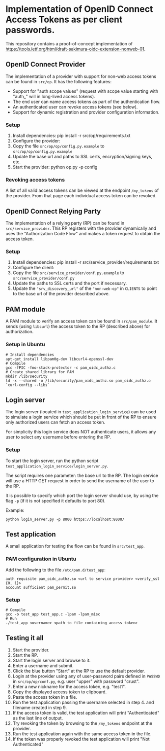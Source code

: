 # Implementation of OpenID Connect Access Tokens as per client passwords.

This repository contains a proof-of-concept implementation of
https://tools.ietf.org/html/draft-sakimura-oidc-extension-nonweb-01.


## OpenID Connect Provider
The implementation of a provider with support for non-web access tokens can
be found in `src/op`. It has the following features:

* Support for "auth scope values" (request with scope value starting with
  "auth_" will in long-lived access tokens).
* The end user can name access tokens as part of the authentication flow.
* An authenticated user can revoke access tokens (see below).
* Support for dynamic registration and provider configuration information.

### Setup
1. Install dependencies:
        pip install -r src/op/requirements.txt
1. Configure the provider:
  1. Copy the file `src/op/op/config.py.example` to
`src/op/op/config.py.example`
  1. Update the base url and paths to SSL certs, encryption/signing keys, etc.
1. Start the provider:
        python op.py -p <port> config

### Revoking access tokens
A list of all valid access tokens can be viewed at the endpoint `/my_tokens`
of the provider. From that page each individual access token can be revoked.


## OpenID Connect Relying Party
The implementation of a relying party (RP) can be found in
`src/service_provider`. This RP registers with the provider dynamically and uses
the "Authorization Code Flow" and makes a token request to obtain the access
token.

### Setup
1. Install dependencies:
        pip install -r src/service_provider/requirements.txt
1. Configure the client:
  1. Copy the file `src/service_provider/conf.py.example` to
     `src/service_provider/conf.py`
  1. Update the paths to SSL certs and the port if necessary.
  1. Update the `"srv_discovery_url"` of the `"non-web-op"` in `CLIENTS` to
     point to the base url of the provider described above.


## PAM module

A PAM module to verify an access token can be found in `src/pam_module`.
It sends (using `libcurl`) the access token to the RP
(described above) for authorization.

### Setup in Ubuntu
    # Install dependencies
    apt-get install libpam0g-dev libcurl4-openssl-dev
    # Compile
    gcc -fPIC -fno-stack-protector -c pam_oidc_authz.c
    # Create shared library for PAM
    mkdir /lib/security
    ld -x --shared -o /lib/security/pam_oidc_authz.so pam_oidc_authz.o `curl-config --libs`


## Login server
The login server (located in `test_application_login_service`) can be used to
simulate a login service which should be put in front of the RP to ensure only
authorized users can fetch an access token.

For simplicity this login service does NOT authenticate users, it allows any
user to select any username before entering the RP.

### Setup
To start the login server, run the python script
`test_application_login_service/login_server.py`.

The script requires one parameter: the base url to the RP.
The login service will use a HTTP GET request in order to send the username of
the user to the RP.

It is possible to specify which port the login server should use, by using the
flag `-p` (if it is not specified it defaults to port 80).

Example:

    python login_server.py -p 8000 https://localhost:8000/
        

## Test application
A small application for testing the flow can be found in `src/test_app`.

### PAM configuration in Ubuntu
Add the following to the file `/etc/pam.d/test_app`:

    auth requisite pam_oidc_authz.so <url to service provider> <verify_ssl {0, 1}>
    account sufficient pam_permit.so

### Setup

    # Compile
    gcc -o test_app test_app.c -lpam -lpam_misc
    # Run
    ./test_app <username> <path to file containing access token>


## Testing it all
1. Start the provider.
2. Start the RP.
3. Start the login server and browse to it.
4. Enter a username and submit.
5. Click the blue button "Start" at the RP to use the default provider.
6. Login at the provider using any of user-password pairs defined in `PASSWD`
  in `src/op/op/conf.py`, e.g. user "upper" with password "crust".
7. Enter a new nickname for the access token, e.g. "test1".
8. Copy the displayed access token to clipboard.
9. Paste the access token in a file.
10. Run the test application passing the username selected in step 4. and
  filename created in step 9.
11. If the access token is valid, the test application will print
  "Authenticated" as the last line of output.
12. Try revoking the token by browsing to the `/my_tokens` endpoint at the
  provider.
13. Run the test application again with the same access token in the file.
14. If the token was properly revoked the test application will print
  "Not Authenticated"
